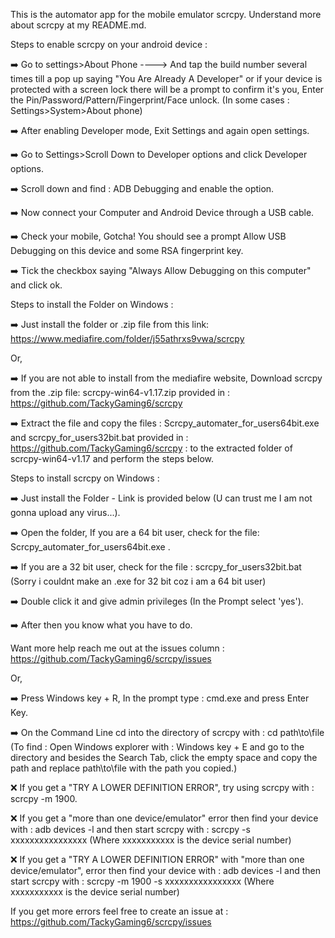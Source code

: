 This is the automator app for the mobile emulator scrcpy.
Understand more about scrcpy at my README.md.

Steps to enable scrcpy on your android device :

:arrow_right: Go to settings>About Phone ----> And tap the build number several times till a pop up saying "You Are Already A Developer" or if your device is protected with a screen lock there will be a prompt to confirm it's you, Enter the Pin/Password/Pattern/Fingerprint/Face unlock. (In some cases : Settings>System>About phone)

:arrow_right: After enabling Developer mode, Exit Settings and again open settings.

:arrow_right: Go to Settings>Scroll Down to Developer options and click Developer options.

:arrow_right: Scroll down and find : ADB Debugging and enable the option.

:arrow_right: Now connect your Computer and Android Device through a USB cable.

:arrow_right: Check your mobile, Gotcha! You should see a prompt Allow USB Debugging on this device and some RSA fingerprint key.

:arrow_right: Tick the checkbox saying "Always Allow Debugging on this computer" and click ok.

Steps to install the Folder on Windows : 

:arrow_right: Just install the folder or .zip file from this link: https://www.mediafire.com/folder/j55athrxs9vwa/scrcpy

Or,

:arrow_right: If you are not able to install from the mediafire website, Download scrcpy from the .zip file: scrcpy-win64-v1.17.zip provided in : https://github.com/TackyGaming6/scrcpy

:arrow_right: Extract the file and copy the files : Scrcpy_automater_for_users64bit.exe and scrcpy_for_users32bit.bat provided in : https://github.com/TackyGaming6/scrcpy : to the extracted folder of scrcpy-win64-v1.17 and perform the steps below.

Steps to install scrcpy on Windows :

:arrow_right: Just install the Folder - Link is provided below (U can trust me I am not gonna upload any virus...).

:arrow_right: Open the folder, If you are a 64 bit user, check for the file: Scrcpy_automater_for_users64bit.exe .
 
:arrow_right: If you are a 32 bit user, check for the file : scrcpy_for_users32bit.bat (Sorry i couldnt make an .exe for 32 bit coz i am a 64 bit user)

:arrow_right: Double click it and give admin privileges (In the Prompt select 'yes'). 

:arrow_right: After then you know what you have to do.

Want more help reach me out at the issues column : https://github.com/TackyGaming6/scrcpy/issues

Or,

:arrow_right: Press Windows key + R, In the prompt type : cmd.exe and press Enter Key.

:arrow_right: On the Command Line cd into the directory of scrcpy with : cd path\to\file (To find : Open Windows explorer with : Windows key + E and go to the directory and besides the Search Tab, click the empty space and copy the path and replace path\to\file with the path you copied.)

:x: If you get a "TRY A LOWER DEFINITION ERROR", try using scrcpy with : scrcpy -m 1900.

:x: If you get a "more than one device/emulator" error then find your device with : adb devices -l and then start scrcpy with : scrcpy -s xxxxxxxxxxxxxxxx (Where xxxxxxxxxxx is the device serial number)

:x: If you get a "TRY A LOWER DEFINITION ERROR" with "more than one device/emulator", error then find your device with : adb devices -l and then start scrcpy with : scrcpy -m 1900 -s xxxxxxxxxxxxxxxx (Where xxxxxxxxxxx is the device serial number)

If you get more errors feel free to create an issue at : https://github.com/TackyGaming6/scrcpy/issues
